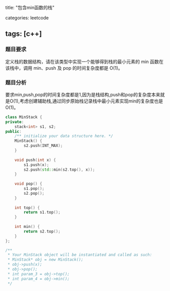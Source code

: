 title: "包含min函数的栈"

categories: leetcode

tags: [c++]
---
### 题目要求

定义栈的数据结构，请在该类型中实现一个能够得到栈的最小元素的 min 函数在该栈中，调用 min、push 及 pop 的时间复杂度都是 O(1)。

### 题目分析

要求min,push,pop的时间复杂度都是1,因为是栈结构,push和pop的复杂度本来就是O(1),考虑创建辅助栈,通过同步原始栈记录栈中最小元素实现min的复杂度也是O(1)。

~~~c++
class MinStack {
private:
    stack<int> s1, s2;
public:
    /** initialize your data structure here. */
    MinStack() {
        s2.push(INT_MAX);
    }
    
    void push(int x) {
        s1.push(x);
        s2.push(std::min(s2.top(), x));
    }
    
    void pop() {
        s1.pop();
        s2.pop();
    }
    
    int top() {
        return s1.top();
    }
    
    int min() {
        return s2.top();
    }
};

/**
 * Your MinStack object will be instantiated and called as such:
 * MinStack* obj = new MinStack();
 * obj->push(x);
 * obj->pop();
 * int param_3 = obj->top();
 * int param_4 = obj->min();
 */
~~~

